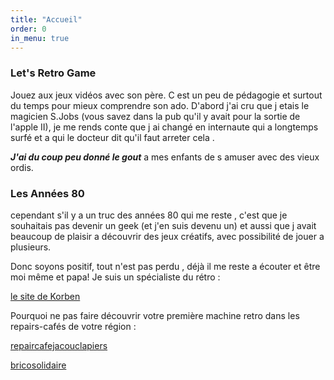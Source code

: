 ```yaml
---
title: "Accueil"
order: 0
in_menu: true
---
```

### Let's Retro Game


Jouez aux jeux vidéos avec son père. C est un peu de pédagogie et surtout du temps pour mieux comprendre son ado. 
D'abord j'ai cru que j etais le magicien S.Jobs (vous savez dans la pub qu'il y avait pour la sortie de l'apple II), je me rends conte que j ai changé en internaute qui a longtemps surfé et a qui le docteur dit qu'il faut arreter cela .

***J'ai du coup peu donné le gout*** a mes enfants de s amuser avec des vieux ordis.
### Les Années 80
cependant s'il y a un truc des années 80 qui me reste , c'est que je souhaitais pas devenir un geek (et j'en suis devenu un) et aussi que j avait beaucoup de plaisir a découvrir des jeux créatifs, avec possibilité de jouer a plusieurs.

Donc soyons positif, tout n'est pas perdu , déjà il me reste a écouter et être moi même et papa! 
Je suis un spécialiste du rétro : 

[le site de Korben](https://www.korben.fr)
 

Pourquoi ne pas faire découvrir votre première machine retro dans les repairs-cafés de votre région :

[repaircafejacouclapiers](https://newick.github.io/repaircafejacouclapiers/)

[bricosolidaire](https://www.lerabelais.org/agenda/bricosolidaire/) 